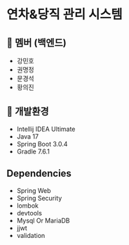 # 연차&당직 관리 시스템 
## 📌 멤버 (백엔드)
* 강민호
* 권명정
* 문경석
* 황의진

## 📌 개발환경
* Intellij IDEA Ultimate 
* Java 17
* Spring Boot 3.0.4
* Gradle 7.6.1

## Dependencies
* Spring Web
* Spring Security
* lombok
* devtools
* Mysql Or MariaDB
* jjwt
* validation

